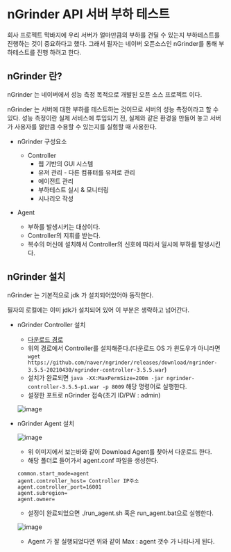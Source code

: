 
# nGrinder API 서버 부하 테스트 


  회사 프로젝트 막바지에 우리 서버가 얼마만큼의 부하를 견딜 수 있는지 부하테스트를 진행하는 것이 중요하다고 했다. 그래서 필자는 네이버 오픈소스인 nGrinder를 통해 부하테스트를 진행
  하려고 한다.
  
  
  ## nGrinder 란?
  
   nGrinder 는 네이버에서 성능 측정 목적으로 개발된 오픈 소스 프로젝트 이다.
   
   nGrinder 는 서버에 대한 부하를 테스트하는 것이므로 서버의 성능 측정이라고 할 수 있다. 성능 측정이란 실제 서비스에 투입되기 전, 실제와 같은 환경을 만들어 놓고 서버가 사용자를 얼만큼 수용할 수 있는지를 실험할 때 사용한다.
   
   - nGrinder 구성요소
      - Controller
          - 웹 기반의 GUI 시스템
          - 유저 관리 - 다른 컴퓨터를 유저로 관리
          - 에이전트 관리
          - 부하테스트 실시 & 모니터링
          - 시나리오 작성


   - Agent
      - 부하를 발생시키는 대상이다.
      - Controller의 지휘를 받는다.
      - 복수의 머신에 설치해서 Controller의 신호에 따라서 일시에 부하를 발생시킨다.
    
  
  ## nGrinder 설치
  
  nGrinder 는 기본적으로 jdk 가 설치되어있어야 동작한다.
  
  필자의 로컬에는 이미 jdk가 설치되어 있어 이 부분은 생략하고 넘어간다.
  
  - nGrinder Controller 설치
      - [다운로드 경로](https://github.com/naver/ngrinder/releases)
      - 위의 경로에서 Controller를 설치해준다.(다운로드 OS 가 윈도우가 아니라면 `wget https://github.com/naver/ngrinder/releases/download/ngrinder-3.5.5-20210430/ngrinder-controller-3.5.5.war`)
      - 설치가 완료되면 `java -XX:MaxPermSize=200m -jar ngrinder-controller-3.5.5-p1.war -p 8009` 해당 명령어로 실행한다.
      - 설정한 포트로 nGrinder 접속(초기 ID/PW : admin) 

      ![image](https://user-images.githubusercontent.com/79154652/163957909-8a5ae756-74f3-4e12-ba78-5746ae68305c.png)

  
  - nGrinder Agent 설치
      
      ![image](https://user-images.githubusercontent.com/79154652/163958172-5ca318d2-c3a9-4c22-87c8-7bfb8dae7aff.png)
      
      - 위 이미지에서 보는바와 같이 Download Agent를 찾아서 다운로드 한다.
      - 해당 폴더로 들어가서 agent.conf 파일을 생성한다.
      ~~~
      common.start_mode=agent 
      agent.controller_host= Controller IP주소 
      agent.controller_port=16001 
      agent.subregion= 
      agent.owner=
      ~~~
      
      - 설정이 완료되었으면 ./run_agent.sh 혹은 run_agent.bat으로 실행한다.
      
      ![image](https://user-images.githubusercontent.com/79154652/163958766-4678ff42-def8-4daf-9b37-d47e9084c45a.png)
      
      - Agent 가 잘 실행되었다면 위와 같이 Max : agent 갯수 가 나타나게 된다.
